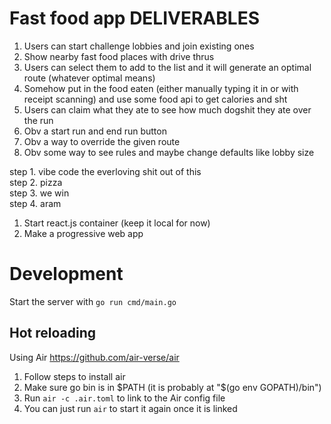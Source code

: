 # Fast food app DELIVERABLES

1. Users can start challenge lobbies and join existing ones
2. Show nearby fast food places with drive thrus
3. Users can select them to add to the list and it will generate an optimal route (whatever optimal means)
4. Somehow put in the food eaten (either manually typing it in or with receipt scanning) and use some food api to get calories and sht
5. Users can claim what they ate to see how much dogshit they ate over the run
6. Obv a start run and end run button
7. Obv a way to override the given route
8. Obv some way to see rules and maybe change defaults like lobby size

step 1. vibe code the everloving shit out of this  
step 2. pizza  
step 3. we win  
step 4. aram

1. Start react.js container (keep it local for now)
2. Make a progressive web app


# Development

Start the server with `go run cmd/main.go`

## Hot reloading

Using Air
https://github.com/air-verse/air

1. Follow steps to install air
2. Make sure go bin is in $PATH (it is probably at "$(go env GOPATH)/bin")
3. Run `air -c .air.toml` to link to the Air config file
4. You can just run `air` to start it again once it is linked

